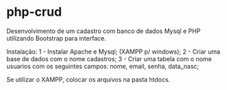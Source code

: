 # php-crud
Desenvolvimento de um cadastro com banco de dados Mysql e PHP utilizando Bootstrap para interface.

Instalação:
1 - Instalar Apache e Mysql; (XAMPP p/ windows);
2 - Criar uma base de dados com o nome cadastros;
3 - Criar uma tabela com o nome usuarios com os seguintes campos: nome, email, senha, data_nasc;

Se utilizar o XAMPP, colocar os arquivos na pasta htdocs.
